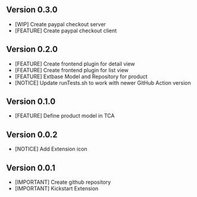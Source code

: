 ## Version 0.3.0
- [WIP] Create paypal checkout server
- [FEATURE] Create paypal checkout client

## Version 0.2.0
- [FEATURE] Create frontend plugin for detail view
- [FEATURE] Create frontend plugin for list view
- [FEATURE] Extbase Model and Repository for product
- [NOTICE] Update runTests.sh to work with newer GitHub Action version

## Version 0.1.0
- [FEATURE] Define product model in TCA

## Version 0.0.2
- [NOTICE] Add Extension icon

## Version 0.0.1
- [IMPORTANT] Create github repository
- [IMPORTANT] Kickstart Extension
